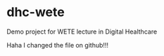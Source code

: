 # dhc-wete
Demo project for WETE lecture in Digital Healthcare

Haha I changed the file on github!!!
